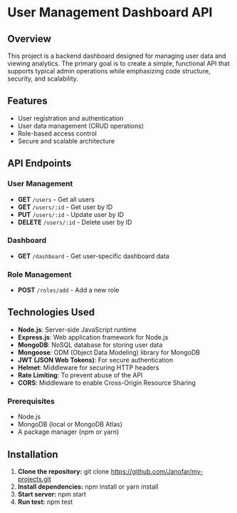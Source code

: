 # User Management Dashboard API

## Overview
This project is a backend dashboard designed for managing user data and viewing analytics. The primary goal is to create a simple, functional API that supports typical admin operations while emphasizing code structure, security, and scalability.

## Features
- User registration and authentication
- User data management (CRUD operations)
- Role-based access control
- Secure and scalable architecture

## API Endpoints

### User Management
- **GET** `/users` - Get all users
- **GET** `/users/:id` - Get user by ID
- **PUT** `/users/:id` - Update user by ID
- **DELETE** `/users/:id` - Delete user by ID

### Dashboard
- **GET** `/dashboard` - Get user-specific dashboard data

### Role Management
- **POST** `/roles/add` - Add a new role


## Technologies Used
- **Node.js**: Server-side JavaScript runtime
- **Express.js**: Web application framework for Node.js
- **MongoDB**: NoSQL database for storing user data
- **Mongoose**: ODM (Object Data Modeling) library for MongoDB
- **JWT (JSON Web Tokens)**: For secure authentication
- **Helmet**: Middleware for securing HTTP headers
- **Rate Limiting**: To prevent abuse of the API
- **CORS**: Middleware to enable Cross-Origin Resource Sharing

### Prerequisites
- Node.js
- MongoDB (local or MongoDB Atlas)
- A package manager (npm or yarn)

## Installation
1. **Clone the repository:**
   git clone https://github.com/Janofar/my-projects.git
2. **Install dependencies:**
   npm install or yarn install
3. **Start server:**
   npm start 
4. **Run test:**
   npm test